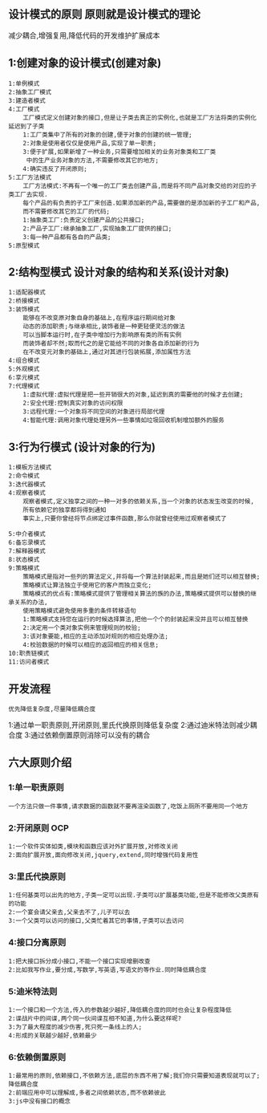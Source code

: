## 设计模式的原则 原则就是设计模式的理论
   减少耦合,增强复用,降低代码的开发维护扩展成本
## 1:创建对象的设计模式(创建对象)
	1:单例模式
	2:抽象工厂模式
	3:建造者模式
	4:工厂模式
		工厂模式定义创建对象的接口,但是让子类去真正的实例化,也就是工厂方法将类的实例化延迟到了子类
		1:工厂类集中了所有的对象的创建,便于对象的创建的统一管理;
		2:对象是使用者仅仅是使用产品,实现了单一职责;
		3:便于扩展,如果新增了一种业务,只需要增加相关的业务对象类和工厂类
		 中的生产业务对象的方法,不需要修改其它的地方;
		4:确实违反了开闭原则;
	5:工厂方法模式
		工厂方法模式:不再有一个唯一的工厂类去创建产品,而是将不同产品对象交给的对应的子类工厂去实现.
		每个产品的有负责的子工厂来创造.如果添加新的产品,需要做的是添加新的子工厂和产品,
		而不需要修改其它的工厂的代码;
		1:抽象类工厂:负责定义创建产品的公共接口;
		2:产品子工厂:继承抽象工厂,实现抽象工厂提供的接口;
		3:每一种产品都有各自的产品类;
	5:原型模式
## 2:结构型模式 设计对象的结构和关系(设计对象)
    1:适配器模式
	2:桥接模式
	3:装饰模式
		能够在不改变原对象自身的基础上,在程序运行期间给对象
		动态的添加职责;与继承相比,装饰者是一种更轻便灵活的做法
		可以当脚本运行时,在子类中增加行为影响原有类的所有实例
		而装饰者却不然;取而代之的是它能给不同的对象各自添加新的行为
		在不改变元对象的基础上,通过对其进行包装拓展,添加属性方法
	4:组合模式
	5:外观模式
	6:享元模式
	7:代理模式
		1:虚拟代理:虚拟代理是把一些开销很大的对象,延迟到真的需要他的时候才去创建;
		2:安全代理:控制真实对象的访问权限
		3:远程代理:一个对象将不同空间的对象进行局部代理
		4:智能代理:调用对象代理处理另外一些事情如垃圾回收机制增加额外的服务
## 3:行为行模式 (设计对象的行为)
	1:模板方法模式
	2:命令模式
	3:迭代器模式
	4:观察者模式
		观察者模式,定义独享之间的一种一对多的依赖关系,当一个对象的状态发生改变的时候,
		所有依赖它的独享都将得到通知
		事实上,只要你曾经将节点绑定过事件函数,那么你就曾经使用过观察者模式了
		
	5:中介者模式
	6:备忘录模式
	7:解释器模式
	8:状态模式
	9:策略模式
		策略模式是指对一些列的算法定义,并将每一个算法封装起来,而且是她们还可以相互替换;
		策略模式让算法独立于使用它的客户而独立变化;
		策略模式的优点有:策略模式提供了管理相关算法的族的办法,策略模式提供可以替换的继承关系的办法,
		使用策略模式避免使用多重的条件转移语句
		1:策略模式支持您在运行的时候选择算法,把他一个个的封装起来没并且可以相互替换
		2:决定用一个类对象实例来管理规则的校验;
		3:该对象要能,相应的主动添加对规则的相应处理办法;
		4:校验数据的时候可以相应的返回相应的相关信息;
	10:职责链模式
	11:访问者模式
## 开发流程
	优先降低复杂度,尽量降低耦合度
1:通过单一职责原则,开闭原则,里氏代换原则降低复杂度
2:通过迪米特法则减少耦合度
3:通过依赖倒置原则消除可以没有的耦合
## 六大原则介绍
 
 
 ### 1:单一职责原则 
	一个方法只做一件事情,请求数据的函数就不要再渲染函数了,吃饭上厕所不要用同一个地方
 ### 2:开闭原则 OCP
    1:一个软件实体如类,模块和函数应该对外扩展开放,对修改关闭
	2:面向扩展开放,面向修改关闭,jquery,extend,同时增强代码复用性
 ### 3:里氏代换原则
    1:任何基类可以出先的地方,子类一定可以出现.子类可以扩展基类功能,但是不能修改父类原有的功能
	2:一个宴会请父亲去,父亲去不了,儿子可以去
	3:一个父类可以访问的接口,父类忙着其它的事情,子类可以去访问
### 4:接口分离原则
    1:把大接口拆分成小接口,不能一个接口实现增删改查
	2:比如我写作业,要分成,写数学,写英语,写语文的等作业.同时降低耦合度
### 5:迪米特法则
	1:一个接口和一个方法,传入的参数越少越好,降低耦合度的同时也会让复杂程度降低
	2:谍战片中的间谍,两个同一伙间谍互相不知道,为什么要这样呢?
	3:为了最大程度的减少伤害,死只死一条线上的人;
	4:形成的关联越少越好,依赖最少
### 6:依赖倒置原则
	1:最常用的原则,依赖接口,不依赖方法,底层的东西不用了解;我们你只需要知道表现就可以了;降低耦合度
	2:前端应用中可以理解成,多者之间依赖状态,而不依赖彼此
	3:js中没有接口的概念